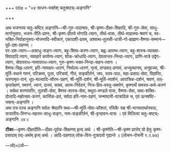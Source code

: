 +++
title = "०४ साधन-भक्तेश् चतुःषष्ट्य्-अङ्गानि"

+++

अथ भजनस्य चतुः-षष्टिर् अङ्गानि—श्री-गुरु-पादाश्रयः, श्री-कृष्ण-दीक्षा-शिक्षादि, श्री-गुरु-सेवा, साधु-मार्गानुसारः, भजन-रीति-प्रश्नः, श्री-कृष्ण-प्रीतये भोगादि-त्यागः, तीर्थ-वासः, तीर्थ-माहात्म्य-श्रवणं च, स्व-भक्ति-निर्वाहानुरूप-भोजनादि-स्वीकारं, एकादशी-व्रतम्, अश्वत्थ-तुलसी-धात्री-गो-ब्राह्मण-वैष्णव-सम्मानं—पूर्व-दश-ग्रहणम् ।  
पर-दश-त्यागः—असाधु-सङ्ग-त्यागः, बहु-शिष्य-करण-त्यागः, बह्व्-आरम्भ-त्यागः, बहु-शास्त्र-व्याख्या-विवादादि त्यागः, व्यवहारे कार्पण्य-त्याग, शोक-क्रोधादि-त्यागः, देवतान्तर-निन्दा-त्यागः, प्राणि-मात्रे उद्वेग-त्यागः, सेवापराध-नामापराध-त्यागः, गुरु-कृष्ण-भक्त-निन्दा-सहन-त्यागः ।  
वैष्णव-चिह्न-धारणं, हरि-नामाक्षर-धारणं, निर्माल्य-धारणं, नृत्यं, दण्डवत्-प्रणामं, अभ्युत्थानम्, अनुव्रज्या, श्री-मूर्ति-स्थाने गमनं, परिक्रमा, पूजा, परिचर्या, गीतं, सङ्कीर्तनं, जपः, स्तव-पाठः, महा-प्रसाद-सेवा, विज्ञप्तिः, चरणामृत-पानं, धूप-माल्यादि-सौरभ-ग्रहणं, श्री-मूर्ति-दर्शनं, श्री-मूर्ति-स्पर्शनं, आरात्रिक-दर्शनं, श्रवणं, तत्-कृपापेक्षणं, स्मरणं, ध्यानं, दास्यं, सख्यं, आत्म-निवेदनं, निज-प्रिय-वस्तु-समर्पणं, कृष्णार्थे समस्त-कर्म-करणं । सर्वथा शरणापत्तिः, तुलसी-सेवा, वैष्णव-शास्त्र-सेवा, मथुरा-मण्डले वासः, वैष्णव-सेवा, यथा-शक्ति-दोलादि-महोत्सव-करणं, कार्त्तिक-व्रतं, सर्वदा हरि-नाम-ग्रहणं, जन्माष्टमी-यात्रादिकं च, एवं ऊनषष्टि-भक्त्य्-अङ्गानि ।  
अथ तत्र पञ्च अङ्गानि सर्वतः श्रेष्ठानि यथा—श्री-मूर्ति-सेवा-कौशलं, रसिकैः सह श्री-भागवतार्थास्वादः, सजातीय-स्निग्ध-महत्तर-साधु-सङ्गः, नाम-सङ्कीर्तनं, श्री-वृन्दावन-वासः । एवं मिलित्वा चतुः-षष्ट्य्-अङ्गानि ॥४॥

**टीका**—कृष्ण-दीक्षादीति—दीक्षा-पूर्वक-शिक्षणम् इत्य् अर्थः । श्री-कृष्णेति—श्री-कृष्ण प्राप्तेर् यो हेतुः कृष्ण-प्रसादस् तद्-अर्थम् इत्य् अर्थः । आदि-ग्रहणाल् लोक-वित्त-पुत्रादयो गृह्यन्ते ॥ (लोचन-रोचनी १.२.७४) 

—ओ)०(ओ—
